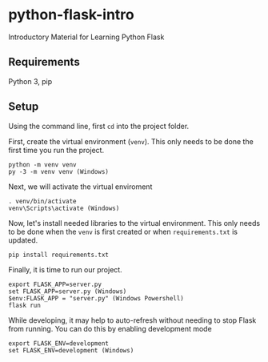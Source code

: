 # python-flask-intro
Introductory Material for Learning Python Flask

## Requirements
Python 3, pip

## Setup

Using the command line, first ```cd``` into the project folder.

First, create the virtual environment (```venv```). This only needs to be done the first time you run the project.

```
python -m venv venv
py -3 -m venv venv (Windows)
```

Next, we will activate the virtual enviroment

```
. venv/bin/activate
venv\Scripts\activate (Windows)
```

Now, let's install needed libraries to the virtual environment. This only needs to be done when the ```venv``` is first created or when ```requirements.txt``` is updated.

```
pip install requirements.txt
```

Finally, it is time to run our project.

```
export FLASK_APP=server.py
set FLASK_APP=server.py (Windows)
$env:FLASK_APP = "server.py" (Windows Powershell)
flask run
```

While developing, it may help to auto-refresh without needing to stop Flask from running. You can do this by enabling development mode
```
export FLASK_ENV=development
set FLASK_ENV=development (Windows)
```
